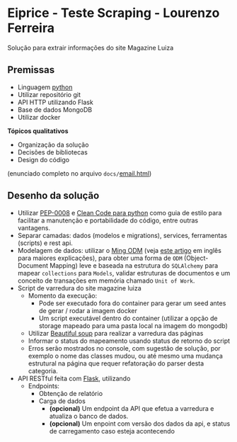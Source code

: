 # Eiprice - Teste Scraping - Lourenzo Ferreira

Solução para extrair informações do site Magazine Luiza

## Premissas

* Linguagem [python](https://www.python.org/)
* Utilizar repositório git
* API HTTP utilizando Flask
* Base de dados MongoDB
* Utilizar docker

**Tópicos qualitativos**
* Organização da solução
* Decisões de bibliotecas
* Design do código

(enunciado completo no arquivo `docs/`[email.html](docs/email.html))

## Desenho da solução
* Utilizar [PEP-0008](https://www.python.org/dev/peps/pep-0008/) e [Clean Code para python](https://github.com/zedr/clean-code-python) como guia de estilo para facilitar a manutenção e portabilidade do código, entre outras vantagens.
* Separar camadas: dados (modelos e migrations), services, ferramentas (scripts) e rest api.
* Modelagem de dados: utilizar o [Ming ODM](https://ming.readthedocs.io/en/latest/index.html) (veja [este artigo](https://www.mongodb.com/blog/post/using-the-python-toolkit-ming-to-accelerate-your) em inglês para maiores explicações), para obter uma forma de `ODM` (Object-Document Mapping) leve e baseada na estrutura do `SQLAlchemy` para mapear `collections` para `Models`, validar estruturas de documentos e um conceito de transações em memória chamado `Unit of Work`.
* Script de varredura do site magazine luiza
    + Momento da execução:
        - Pode ser executado fora do container para gerar um seed antes de gerar / rodar a imagem docker
        - Um script executável dentro do container (utilizar a opção de storage mapeado para uma pasta local na imagem do mongodb)
    + Utilizar [Beautiful soup](https://www.crummy.com/software/BeautifulSoup/bs4/doc/) para realizar a varredura das páginas
    + Informar o status do mapeamento usando status de retorno do script
    + Erros serão mostrados no console, com sugestão de solução, por exemplo o nome das classes mudou, ou até mesmo uma mudança estrutural na página que requer refatoração do parser desta categoria.
* API RESTful feita com [Flask](https://flask.palletsprojects.com/en/1.1.x/), utilizando 
    + Endpoints: 
        - Obtenção de relatório
        - Carga de dados
            - **(opcional)** Um endpoint da API que efetua a varredura e atualiza o banco de dados.
            - **(opcional)** Um enpoint com versão dos dados da api, e status de carregamento caso esteja acontecendo

